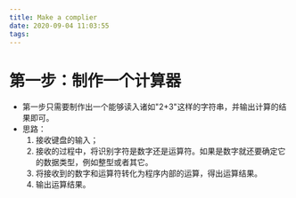 ```yaml
---
title: Make a complier
date: 2020-09-04 11:03:55
tags:
---
```


# 第一步：制作一个计算器

* 第一步只需要制作出一个能够读入诸如"2+3"这样的字符串，并输出计算的结果即可。
* 思路：
  1. 接收键盘的输入；
  2. 接收的过程中，将识别字符是数字还是运算符。如果是数字就还要确定它的数据类型，例如整型或者其它。
  3. 将接收到的数字和运算符转化为程序内部的运算，得出运算结果。
  4. 输出运算结果。


